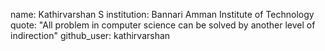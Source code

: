 name: Kathirvarshan S
institution: Bannari Amman Institute of Technology
quote: "All problem in computer science can be solved by another level of indirection"
github_user: kathirvarshan
